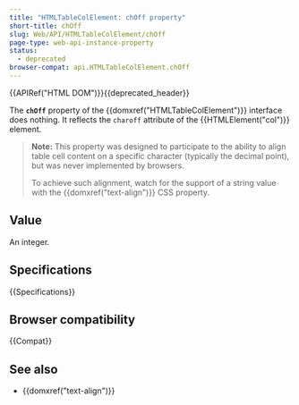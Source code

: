 ```yaml
---
title: "HTMLTableColElement: chOff property"
short-title: chOff
slug: Web/API/HTMLTableColElement/chOff
page-type: web-api-instance-property
status:
  - deprecated
browser-compat: api.HTMLTableColElement.chOff
---
```


{{APIRef("HTML DOM")}}{{deprecated_header}}

The **`chOff`** property of the {{domxref("HTMLTableColElement")}} interface does nothing. It reflects the `charoff` attribute of the {{HTMLElement("col")}} element.

> **Note:** This property was designed to participate to the ability to align table cell content on a specific character (typically the decimal point), but was never implemented by browsers.
>
> To achieve such alignment, watch for the support of a string value with the {{domxref("text-align")}} CSS property.

## Value

An integer.

## Specifications

{{Specifications}}

## Browser compatibility

{{Compat}}

## See also

- {{domxref("text-align")}}
